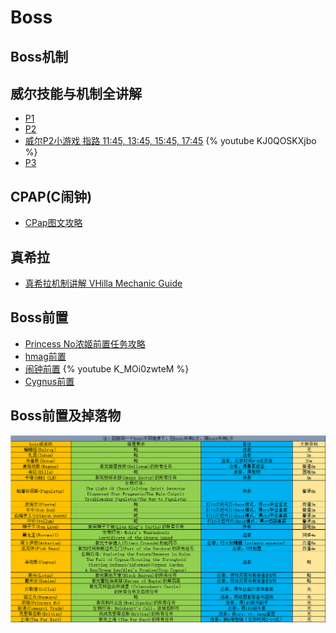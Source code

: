 # Boss

## Boss机制

## 威尔技能与机制全讲解
* [P1](https://www.bilibili.com/video/av71558666)
* [P2](https://www.bilibili.com/video/av71558902)
* [威尔P2小游戏 指路 11:45, 13:45, 15:45, 17:45](https://youtu.be/KJ0QOSKXjbo)
{% youtube KJ0QOSKXjbo %}
* [P3](https://www.bilibili.com/video/av71558994)

## CPAP(C闹钟)
* [CPap图文攻略](https://forum.gamer.com.tw/C.php?bsn=7650&snA=988228)

## 真希拉
* [真希拉机制讲解 VHilla Mechanic Guide](https://forum.gamer.com.tw/C.php?bsn=7650&snA=998758)

## Boss前置

* [Princess No浓姬前置任务攻略](../../files/princeNo.pdf)
* [hmag前置](../../files/Farm_Hmag_prequest_item_by_kanna.docx)
* [闹钟前置](https://www.youtube.com/watch?v=K_MOi0zwteM&t=67s)
{% youtube K_MOi0zwteM %}
* [Cygnus前置](https://forum.gamer.com.tw/C.php?bsn=7650&snA=1010453&tnum=1)

## Boss前置及掉落物
![](../../images/boss_preq.png)